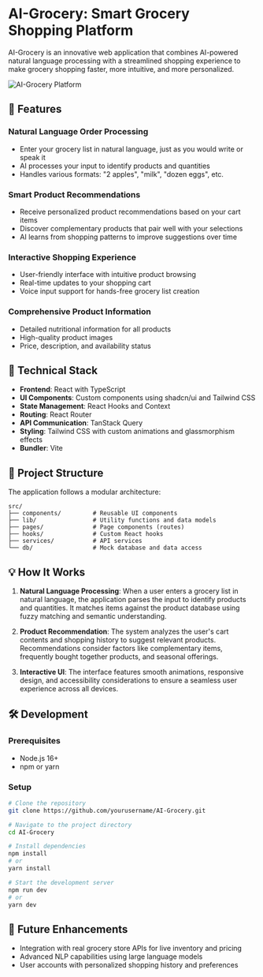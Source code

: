 # AI-Grocery: Smart Grocery Shopping Platform

AI-Grocery is an innovative web application that combines AI-powered natural language processing with a streamlined shopping experience to make grocery shopping faster, more intuitive, and more personalized.

![AI-Grocery Platform](https://images.unsplash.com/photo-1542838132-92c53300491e?q=80&w=1074&auto=format&fit=crop)

## 🌟 Features

### Natural Language Order Processing
- Enter your grocery list in natural language, just as you would write or speak it
- AI processes your input to identify products and quantities
- Handles various formats: "2 apples", "milk", "dozen eggs", etc.

### Smart Product Recommendations
- Receive personalized product recommendations based on your cart items
- Discover complementary products that pair well with your selections
- AI learns from shopping patterns to improve suggestions over time

### Interactive Shopping Experience
- User-friendly interface with intuitive product browsing
- Real-time updates to your shopping cart
- Voice input support for hands-free grocery list creation

### Comprehensive Product Information
- Detailed nutritional information for all products
- High-quality product images
- Price, description, and availability status

## 🚀 Technical Stack

- **Frontend**: React with TypeScript
- **UI Components**: Custom components using shadcn/ui and Tailwind CSS
- **State Management**: React Hooks and Context
- **Routing**: React Router
- **API Communication**: TanStack Query
- **Styling**: Tailwind CSS with custom animations and glassmorphism effects
- **Bundler**: Vite

## 🔧 Project Structure

The application follows a modular architecture:

```
src/
├── components/         # Reusable UI components
├── lib/                # Utility functions and data models
├── pages/              # Page components (routes)
├── hooks/              # Custom React hooks
├── services/           # API services
└── db/                 # Mock database and data access
```

## 💡 How It Works

1. **Natural Language Processing**: When a user enters a grocery list in natural language, the application parses the input to identify products and quantities. It matches items against the product database using fuzzy matching and semantic understanding.

2. **Product Recommendation**: The system analyzes the user's cart contents and shopping history to suggest relevant products. Recommendations consider factors like complementary items, frequently bought together products, and seasonal offerings.

3. **Interactive UI**: The interface features smooth animations, responsive design, and accessibility considerations to ensure a seamless user experience across all devices.

## 🛠️ Development

### Prerequisites
- Node.js 16+
- npm or yarn

### Setup
```bash
# Clone the repository
git clone https://github.com/yourusername/AI-Grocery.git

# Navigate to the project directory
cd AI-Grocery

# Install dependencies
npm install
# or
yarn install

# Start the development server
npm run dev
# or
yarn dev
```

## 🔮 Future Enhancements

- Integration with real grocery store APIs for live inventory and pricing
- Advanced NLP capabilities using large language models
- User accounts with personalized shopping history and preferences
